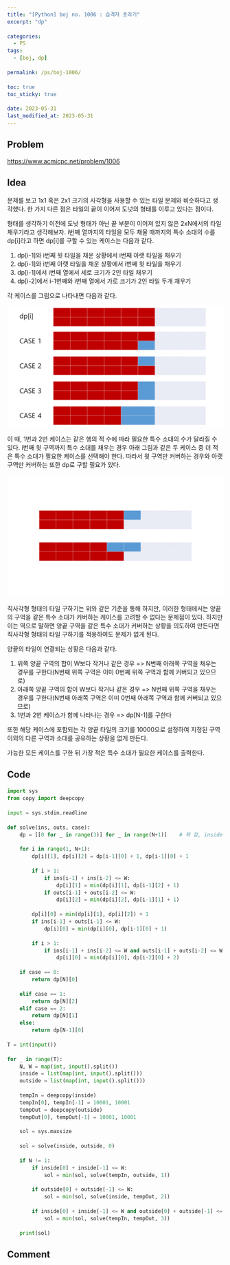 ```yaml
---
title: "[Python] boj no. 1006 : 습격자 초라기"
excerpt: "dp"

categories:
  - PS
tags:
  - [boj, dp]

permalink: /ps/boj-1006/

toc: true
toc_sticky: true

date: 2023-05-31
last_modified_at: 2023-05-31
---
```


## Problem

<https://www.acmicpc.net/problem/1006>

## Idea

문제를 보고 1x1 혹은 2x1 크기의 사각형을 사용할 수 있는 타일 문제와 비슷하다고 생각했다. 한 가지 다른 점은 타일의 끝이 이어져 도넛의 형태를 이루고 있다는 점이다.

형태를 생각하기 이전에 도넛 형태가 아닌 끝 부분이 이어져 있지 않은 2xN에서의 타일 채우기라고 생각해보자. i번째 열까지의 타일을 모두 채울 때까지의 특수 소대의 수를 dp[i]라고 하면 dp[i]를 구할 수 있는 케이스는 다음과 같다.

1. dp[i-1]와 i번째 윗 타일을 채운 상황에서 i번째 아랫 타일을 채우기
2. dp[i-1]와 i번째 아랫 타일을 채운 상황에서 i번째 윗 타일을 채우기
3. dp[i-1]에서 i번째 열에서 세로 크기가 2인 타일 채우기
4. dp[i-2]에서 i-1번째와 i번째 열에서 가로 크기가 2인 타일 두개 채우기

각 케이스를 그림으로 나타내면 다음과 같다.

<img src="/assets/images/boj/1006/1.PNG" alt="1"><br/>

이 때, 1번과 2번 케이스는 같은 행의 적 수에 따라 필요한 특수 소대의 수가 달라질 수 있다. i번째 윗 구역까지 특수 소대를 채우는 경우 아래 그림과 같은 두 케이스 중 더 적은 특수 소대가 필요한 케이스를 선택해야 한다. 따라서 윗 구역만 커버하는 경우와 아랫 구역만 커버하는 또한 dp로 구할 필요가 있다.

<img src="/assets/images/boj/1006/2.PNG" alt="1"><br/>

직사각형 형태의 타일 구하기는 위와 같은 기준을 통해  하지만, 이러한 형태에서는 양끝의 구역을 같은 특수 소대가 커버하는 케이스를 고려할 수 없다는 문제점이 있다. 하지만 이는 역으로 말하면 양끝 구역을 같은 특수 소대가 커버하는 상황을 의도하여 만든다면 직사각형 형태의 타일 구하기를 적용하여도 문제가 없게 된다.

양끝의 타일이 연결되는 상황은 다음과 같다.

1. 위쪽 양끝 구역의 합이 W보다 작거나 같은 경우 => N번째 아래쪽 구역을 채우는 경우를 구한다(N번째 위쪽 구역은 이미 0번째 위쪽 구역과 함께 커버되고 있으므로)
2. 아래쪽 양끝 구역의 합이 W보다 작거나 같은 경우 => N번째 위쪽 구역을 채우는 경우를 구한다(N번째 아래쪽 구역은 이미 0번째 아래쪽 구역과 함께 커버되고 있으므로)
3. 1번과 2번 케이스가 함께 나타나는 경우 => dp[N-1]를 구한다

또한 해당 케이스에 포함되는 각 양끝 타일의 크기를 10000으로 설정하여 지정된 구역 이외의 다른 구역과 소대를 공유하는 상황을 없게 만든다.

가능한 모든 케이스를 구한 뒤 가장 적은 특수 소대가 필요한 케이스를 출력한다.

## Code

```py
import sys
from copy import deepcopy

input = sys.stdin.readline

def solve(ins, outs, case):
    dp = [[0 for _ in range(3)] for _ in range(N+1)]    # 꽉 참, inside만 참, outside만 참
    
    for i in range(1, N+1):
        dp[i][1], dp[i][2] = dp[i-1][0] + 1, dp[i-1][0] + 1
        
        if i > 1:
            if ins[i-1] + ins[i-2] <= W:
                dp[i][1] = min(dp[i][1], dp[i-1][2] + 1)
            if outs[i-1] + outs[i-2] <= W:
                dp[i][2] = min(dp[i][2], dp[i-1][1] + 1)
                
        dp[i][0] = min(dp[i][1], dp[i][2]) + 1
        if ins[i-1] + outs[i-1] <= W:
            dp[i][0] = min(dp[i][0], dp[i-1][0] + 1)
            
        if i > 1:
            if ins[i-1] + ins[i-2] <= W and outs[i-1] + outs[i-2] <= W:
                dp[i][0] = min(dp[i][0], dp[i-2][0] + 2)  
    
    if case == 0:
        return dp[N][0]

    elif case == 1:
        return dp[N][2]
    elif case == 2:
        return dp[N][1]
    else:
        return dp[N-1][0]

T = int(input())

for _ in range(T):
    N, W = map(int, input().split())    
    inside = list(map(int, input().split()))
    outside = list(map(int, input().split()))
    
    tempIn = deepcopy(inside)
    tempIn[0], tempIn[-1] = 10001, 10001
    tempOut = deepcopy(outside)
    tempOut[0], tempOut[-1] = 10001, 10001
    
    sol = sys.maxsize
            
    sol = solve(inside, outside, 0)
    
    if N != 1:
        if inside[0] + inside[-1] <= W:
            sol = min(sol, solve(tempIn, outside, 1))
            
        if outside[0] + outside[-1] <= W:
            sol = min(sol, solve(inside, tempOut, 2))
        
        if inside[0] + inside[-1] <= W and outside[0] + outside[-1] <= W:
            sol = min(sol, solve(tempIn, tempOut, 3))
            
    print(sol)
```

## Comment

